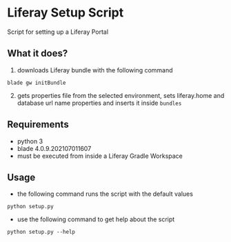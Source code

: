 # Liferay Setup Script
Script for setting up a Liferay Portal

## What it does?
1. downloads Liferay bundle with the following command
```shell
blade gw initBundle
```
2. gets properties file from the selected environment, sets liferay.home and database url name properties and inserts it inside `bundles`

## Requirements
- python 3
- blade 4.0.9.202107011607
- must be executed from inside a Liferay Gradle Workspace

## Usage
- the following command runs the script with the default values
```shell
python setup.py
```
- use the following command to get help about the script
```shell
python setup.py --help
```
